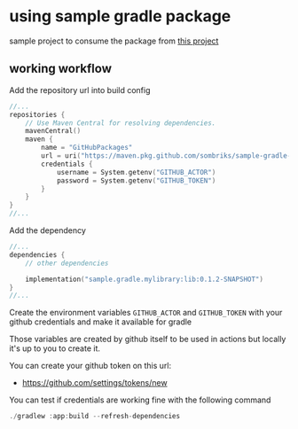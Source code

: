 # using sample gradle package

sample project to consume the package from
[this project](https://github.com/sombriks/sample-gradle-package)

## working workflow

Add the repository url into build config

```kotlin
//...
repositories {
    // Use Maven Central for resolving dependencies.
    mavenCentral()
    maven {
        name = "GitHubPackages"
        url = uri("https://maven.pkg.github.com/sombriks/sample-gradle-package")
        credentials {
            username = System.getenv("GITHUB_ACTOR")
            password = System.getenv("GITHUB_TOKEN")
        }
    }
}
//...
```

Add the dependency

```kotlin
//...
dependencies {
    // other dependencies

    implementation("sample.gradle.mylibrary:lib:0.1.2-SNAPSHOT")
}
//...
```

Create the environment variables `GITHUB_ACTOR` and `GITHUB_TOKEN` with your
github credentials and make it available for gradle

Those variables are created by github itself to be used in actions but locally
it's up to you to create it.

You can create your github token on this url:

- <https://github.com/settings/tokens/new>

You can test if credentials are working fine with the following command

```kotlin
./gradlew :app:build --refresh-dependencies
```
